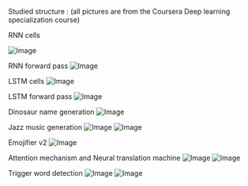 Studied structure :
(all pictures are from the Coursera Deep learning specialization course)

RNN cells 

![Image](https://github.com/kevinzous/Data_Science_Learning/blob/master/MOOCS2_Deep_Learning_Deeplearningai/5-Sequence_Models/Week%201/Building%20a%20Recurrent%20Neural%20Network%20-%20Step%20by%20Step/images/rnn_step_forward_figure2_v3a.png)

RNN forward pass
![Image](https://github.com/kevinzous/Data_Science_Learning/blob/master/MOOCS2_Deep_Learning_Deeplearningai/5-Sequence_Models/Week%201/Building%20a%20Recurrent%20Neural%20Network%20-%20Step%20by%20Step/images/RNN.png)

LSTM cells
![Image](https://github.com/kevinzous/Data_Science_Learning/blob/master/MOOCS2_Deep_Learning_Deeplearningai/5-Sequence_Models/Week%201/Building%20a%20Recurrent%20Neural%20Network%20-%20Step%20by%20Step/images/LSTM.png)

LSTM forward pass 
![Image](https://github.com/kevinzous/Data_Science_Learning/blob/master/MOOCS2_Deep_Learning_Deeplearningai/5-Sequence_Models/Week%201/Building%20a%20Recurrent%20Neural%20Network%20-%20Step%20by%20Step/images/LSTM_rnn.png)

Dinosaur name generation
![Image](https://github.com/kevinzous/Data_Science_Learning/blob/master/MOOCS2_Deep_Learning_Deeplearningai/5-Sequence_Models/Week%201/Dinosaur%20Island%20--%20Character-level%20language%20model/images/rnn.png)

Jazz music generation
![Image](https://github.com/kevinzous/Data_Science_Learning/blob/master/MOOCS2_Deep_Learning_Deeplearningai/5-Sequence_Models/Week%201/Jazz%20improvisation%20with%20LSTM/images/model.png)
![Image](https://github.com/kevinzous/Data_Science_Learning/blob/master/MOOCS2_Deep_Learning_Deeplearningai/5-Sequence_Models/Week%201/Jazz%20improvisation%20with%20LSTM/images/music_gen.png)

Emojifier v2 
![Image](https://github.com/kevinzous/Data_Science_Learning/blob/master/MOOCS2_Deep_Learning_Deeplearningai/5-Sequence_Models/Week%202/Emojify/images/emojifier-v2.png)

Attention mechanism and Neural translation machine 
![Image](https://github.com/kevinzous/Data_Science_Learning/blob/master/MOOCS2_Deep_Learning_Deeplearningai/5-Sequence_Models/Week%203/Machine%20Translation/images/attn_mechanism.png)
![Image](https://github.com/kevinzous/Data_Science_Learning/blob/master/MOOCS2_Deep_Learning_Deeplearningai/5-Sequence_Models/Week%203/Machine%20Translation/images/attn_model.png)

Trigger word detection
![Image](https://github.com/kevinzous/Data_Science_Learning/blob/master/MOOCS2_Deep_Learning_Deeplearningai/5-Sequence_Models/Week%203/Trigger%20word%20detection/images/label_diagram.png)
![Image](https://github.com/kevinzous/Data_Science_Learning/blob/master/MOOCS2_Deep_Learning_Deeplearningai/5-Sequence_Models/Week%203/Trigger%20word%20detection/images/model.png)
